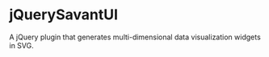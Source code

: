 jQuerySavantUI
==============

A jQuery plugin that generates multi-dimensional data visualization widgets in SVG.
